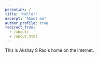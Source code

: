 ```yaml
---
permalink: /
title: "Hello!"
excerpt: "About me"
author_profile: true
redirect_from: 
  - /about/
  - /about.html
---
```

This is Akshay S Rao's home on the Internet.

